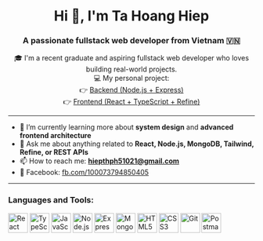 <h1 align="center">Hi 👋, I'm Ta Hoang Hiep</h1>
<h3 align="center">A passionate fullstack web developer from Vietnam 🇻🇳</h3>

<p align="center">
🎓 I'm a recent graduate and aspiring fullstack web developer who loves building real-world projects.<br />
💻 My personal project: <br />
👉 <a href="https://github.com/hoanghiep2625/NodeJs_Ivymoda">Backend (Node.js + Express)</a><br />
👉 <a href="https://github.com/hoanghiep2625/ReactJs_Ivymoda">Frontend (React + TypeScript + Refine)</a>
</p>

---

- 🌱 I’m currently learning more about **system design** and **advanced frontend architecture**
- 💬 Ask me about anything related to **React, Node.js, MongoDB, Tailwind, Refine, or REST APIs**
- 📫 How to reach me: **hiepthph51021@gmail.com**
- 👤 Facebook: [fb.com/100073794850405](https://fb.com/100073794850405)

---

<h3 align="left">Languages and Tools:</h3>
<p align="left">
  <img src="https://cdn.jsdelivr.net/gh/devicons/devicon/icons/react/react-original.svg" alt="React" width="40" height="40"/>
  <img src="https://cdn.jsdelivr.net/gh/devicons/devicon/icons/typescript/typescript-original.svg" alt="TypeScript" width="40" height="40"/>
  <img src="https://cdn.jsdelivr.net/gh/devicons/devicon/icons/javascript/javascript-original.svg" alt="JavaScript" width="40" height="40"/>
  <img src="https://cdn.jsdelivr.net/gh/devicons/devicon/icons/nodejs/nodejs-original.svg" alt="Node.js" width="40" height="40"/>
  <img src="https://cdn.jsdelivr.net/gh/devicons/devicon/icons/express/express-original.svg" alt="Express" width="40" height="40"/>
  <img src="https://cdn.jsdelivr.net/gh/devicons/devicon/icons/mongodb/mongodb-original.svg" alt="MongoDB" width="40" height="40"/>
  <img src="https://cdn.jsdelivr.net/gh/devicons/devicon/icons/html5/html5-original.svg" alt="HTML5" width="40" height="40"/>
  <img src="https://cdn.jsdelivr.net/gh/devicons/devicon/icons/css3/css3-original.svg" alt="CSS3" width="40" height="40"/  
  <img src="https://cdn.jsdelivr.net/gh/devicons/devicon@latest/icons/tailwindcss/tailwindcss-original.svg" width="40" height="40" alt="Tailwind CSS"/>
  <img src="https://cdn.jsdelivr.net/gh/devicons/devicon/icons/git/git-original.svg" alt="Git" width="40" height="40"/>
  <img src="https://cdn.jsdelivr.net/gh/devicons/devicon/icons/postman/postman-original.svg" alt="Postman" width="40" height="40"/>
</p>

